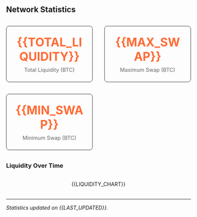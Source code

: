 ## Network Statistics

<div style="display: grid; grid-template-columns: repeat(auto-fit, minmax(200px, 1fr)); gap: 2rem; margin: 2rem 0;">
  <div style="text-align: center; padding: 1.5rem; border: 1px solid #333; border-radius: 8px;">
    <div style="font-size: 2rem; font-weight: bold; color: #ff6b35;">{{TOTAL_LIQUIDITY}}</div>
    <div style="font-size: 0.9rem; color: #666; margin-top: 0.5rem;">Total Liquidity (BTC)</div>
  </div>
  
  <div style="text-align: center; padding: 1.5rem; border: 1px solid #333; border-radius: 8px;">
    <div style="font-size: 2rem; font-weight: bold; color: #ff6b35;">{{MAX_SWAP}}</div>
    <div style="font-size: 0.9rem; color: #666; margin-top: 0.5rem;">Maximum Swap (BTC)</div>
  </div>
  
  <div style="text-align: center; padding: 1.5rem; border: 1px solid #333; border-radius: 8px;">
    <div style="font-size: 2rem; font-weight: bold; color: #ff6b35;">{{MIN_SWAP}}</div>
    <div style="font-size: 0.9rem; color: #666; margin-top: 0.5rem;">Minimum Swap (BTC)</div>
  </div>
</div>

### Liquidity Over Time

<div style="margin: 2rem 0; text-align: center;">
  {{LIQUIDITY_CHART}}
</div>

---

*Statistics updated on {{LAST_UPDATED}}.* 